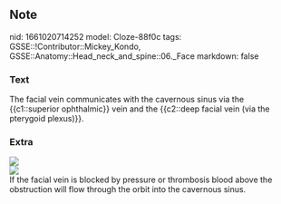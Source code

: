 ## Note
nid: 1661020714252
model: Cloze-88f0c
tags: GSSE::!Contributor::Mickey_Kondo, GSSE::Anatomy::Head_neck_and_spine::06._Face
markdown: false

### Text
The facial vein communicates with the cavernous sinus via the {{c1::superior ophthalmic}} vein and the {{c2::deep facial vein (via the pterygoid plexus)}}.

### Extra
<img src="-Idaf-Lu7wUnSZS6ah.kAA.jpg">
<div>
  <img src="070417_0722_FaceAnatomy13.jpg">
  <div>
    If the facial vein is blocked by pressure or thrombosis blood
    above the obstruction will flow through the orbit into the
    cavernous sinus.
  </div>
</div>
